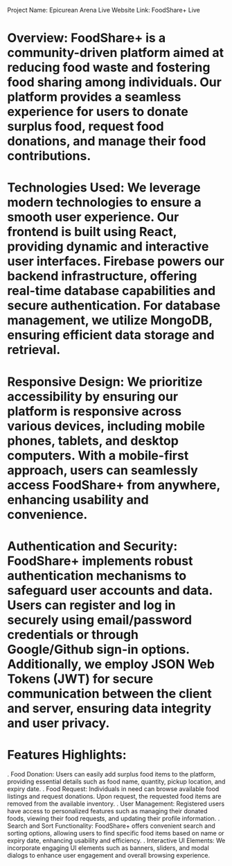 
Project Name: Epicurean Arena
Live Website Link: FoodShare+ Live


# Overview: FoodShare+ is a community-driven platform aimed at reducing food waste and fostering food sharing among individuals. Our platform provides a seamless experience for users to donate surplus food, request food donations, and manage their food contributions.

# Technologies Used: We leverage modern technologies to ensure a smooth user experience. Our frontend is built using React, providing dynamic and interactive user interfaces. Firebase powers our backend infrastructure, offering real-time database capabilities and secure authentication. For database management, we utilize MongoDB, ensuring efficient data storage and retrieval.

# Responsive Design: We prioritize accessibility by ensuring our platform is responsive across various devices, including mobile phones, tablets, and desktop computers. With a mobile-first approach, users can seamlessly access FoodShare+ from anywhere, enhancing usability and convenience.

# Authentication and Security: FoodShare+ implements robust authentication mechanisms to safeguard user accounts and data. Users can register and log in securely using email/password credentials or through Google/Github sign-in options. Additionally, we employ JSON Web Tokens (JWT) for secure communication between the client and server, ensuring data integrity and user privacy.

# Features Highlights:

 . Food Donation: Users can easily add surplus food items to the platform, providing essential details such as food name, quantity, pickup location, and expiry date.
 . Food Request: Individuals in need can browse available food listings and request donations. Upon request, the requested food items are removed from the available inventory.
 . User Management: Registered users have access to personalized features such as managing their donated foods, viewing their food requests, and updating their profile information.
 . Search and Sort Functionality: FoodShare+ offers convenient search and sorting options, allowing users to find specific food items based on name or expiry date, enhancing usability and efficiency.
. Interactive UI Elements: We incorporate engaging UI elements such as banners, sliders, and modal dialogs to enhance user engagement and overall browsing experience.


